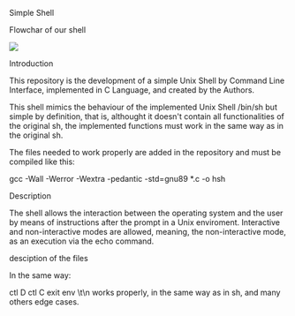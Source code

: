 Simple Shell

Flowchar of our shell

<img src="flowchar.png">

Introduction

This repository is the development of a simple Unix Shell by Command Line Interface, implemented in C Language, and created by the Authors.

This shell mimics the behaviour of the implemented Unix Shell /bin/sh but simple by definition, that is, althought it doesn't contain all functionalities of the original sh, the implemented functions must work in the same way as in the original sh.

The files needed to work properly are added in the repository and must be compiled like this:

gcc -Wall -Werror -Wextra -pedantic -std=gnu89 *.c -o hsh

Description

The shell allows the interaction between the operating system and the user by means of instructions after the prompt in a Unix enviroment.
Interactive and non-interactive modes are allowed, meaning, the non-interactive mode, as an execution via the echo command.

desciption of the files



In the same way:

ctl D
ctl C
exit
env
\t\n
works properly, in the same way as in sh, and many others edge cases.

